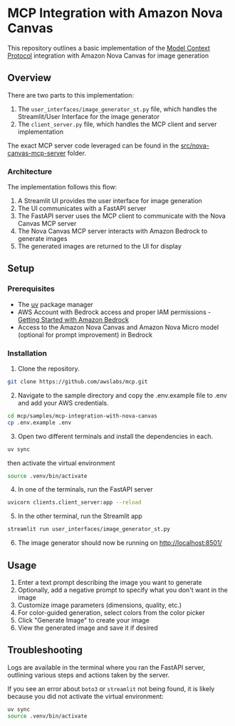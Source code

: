 # MCP Integration with Amazon Nova Canvas

This repository outlines a basic implementation of the [Model Context Protocol](https://modelcontextprotocol.io/) integration with Amazon Nova Canvas for image generation

## Overview

There are two parts to this implementation:

1. The `user_interfaces/image_generator_st.py` file, which handles the Streamlit/User Interface for the image generator
2. The `client_server.py` file, which handles the MCP client and server implementation

The exact MCP server code leveraged can be found in the [src/nova-canvas-mcp-server](https://github.com/awslabs/mcp/blob/main/src/nova-canvas-mcp-server/) folder.

### Architecture

The implementation follows this flow:
1. A Streamlit UI provides the user interface for image generation
2. The UI communicates with a FastAPI server
3. The FastAPI server uses the MCP client to communicate with the Nova Canvas MCP server
4. The Nova Canvas MCP server interacts with Amazon Bedrock to generate images
5. The generated images are returned to the UI for display

## Setup

### Prerequisites

- The [uv](https://docs.astral.sh/uv/getting-started/installation/) package manager
- AWS Account with Bedrock access and proper IAM permissions - [Getting Started with Amazon Bedrock](https://docs.aws.amazon.com/bedrock/latest/userguide/getting-started.html)
- Access to the Amazon Nova Canvas and Amazon Nova Micro model (optional for prompt improvement) in Bedrock

### Installation

1. Clone the repository.

```bash
git clone https://github.com/awslabs/mcp.git
```

2. Navigate to the sample directory and copy the .env.example file to .env and add your AWS credentials.

```bash
cd mcp/samples/mcp-integration-with-nova-canvas
cp .env.example .env
```

3. Open two different terminals and install the dependencies in each.

```bash
uv sync
```

then activate the virtual environment

```bash
source .venv/bin/activate
```
4. In one of the terminals, run the FastAPI server

```bash
uvicorn clients.client_server:app --reload
```

5. In the other terminal, run the Streamlit app

```bash
streamlit run user_interfaces/image_generator_st.py
```

6. The image generator should now be running on [http://localhost:8501/](http://localhost:8501/)

## Usage

1. Enter a text prompt describing the image you want to generate
2. Optionally, add a negative prompt to specify what you don't want in the image
3. Customize image parameters (dimensions, quality, etc.)
4. For color-guided generation, select colors from the color picker
5. Click "Generate Image" to create your image
6. View the generated image and save it if desired

## Troubleshooting

Logs are available in the terminal where you ran the FastAPI server, outlining various steps and actions taken by the server.

If you see an error about `boto3` or `streamlit` not being found, it is likely because you did not activate the virtual environment:

```bash
uv sync
source .venv/bin/activate
